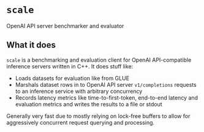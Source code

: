 # `scale`
OpenAI API server benchmarker and evaluator

## What it does
`scale` is a benchmarking and evaluation client for OpenAI
API-compatible inference servers written in C++. It does stuff 
like:
- Loads datasets for evaluation like from GLUE
- Marshals dataset rows in to OpenAI API server `v1/completions`
requests to an inference service with arbitrary concurrency
- Records latency metrics like time-to-first-token, end-to-end 
latency and evaluation metrics and writes the results to a file
or stdout

Generally very fast due to mostly relying on lock-free buffers 
to allow for aggressively concurrent request querying and 
processing.

